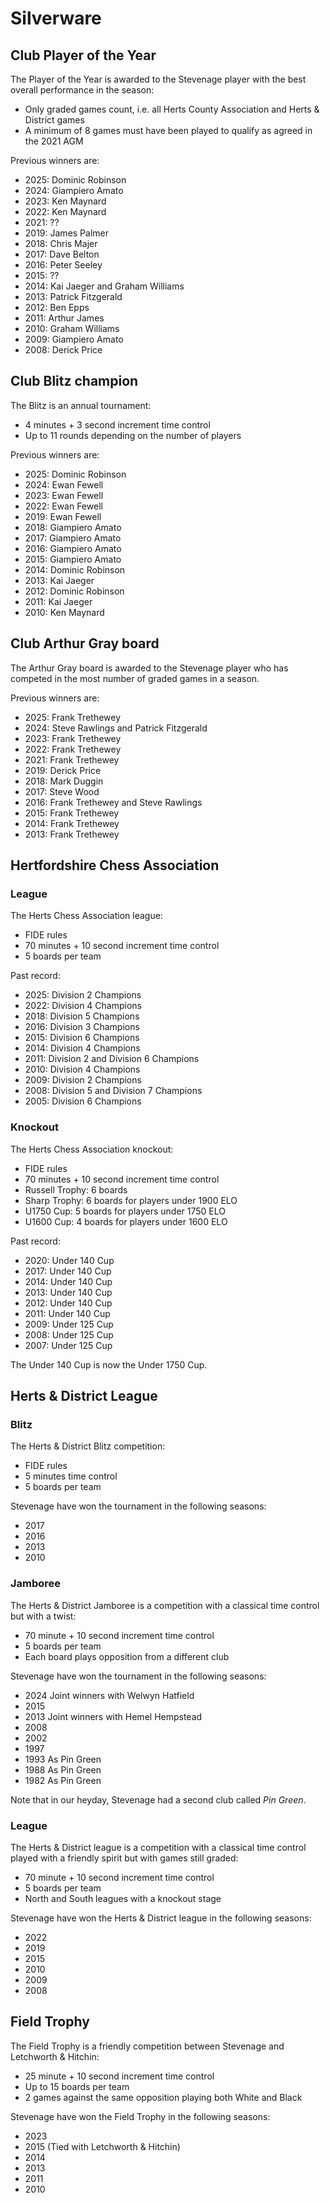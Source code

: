 # Silverware

## Club Player of the Year

The Player of the Year is awarded to the Stevenage player with the best overall performance in the season:
- Only graded games count, i.e. all Herts County Association and Herts & District games 
- A minimum of 8 games must have been played to qualify as agreed in the 2021 AGM

Previous winners are:

- 2025: Dominic Robinson
- 2024: Giampiero Amato
- 2023: Ken Maynard
- 2022: Ken Maynard
- 2021: ??
- 2019: James Palmer
- 2018: Chris Majer
- 2017: Dave Belton
- 2016: Peter Seeley
- 2015: ??
- 2014: Kai Jaeger and Graham Williams
- 2013: Patrick Fitzgerald
- 2012: Ben Epps
- 2011: Arthur James
- 2010: Graham Williams
- 2009: Giampiero Amato
- 2008: Derick Price

## Club Blitz champion

The Blitz is an annual tournament:
- 4 minutes + 3 second increment time control
- Up to 11 rounds depending on the number of players

Previous winners are:

- 2025: Dominic Robinson
- 2024: Ewan Fewell
- 2023: Ewan Fewell
- 2022: Ewan Fewell
- 2019: Ewan Fewell
- 2018: Giampiero Amato
- 2017: Giampiero Amato
- 2016: Giampiero Amato
- 2015: Giampiero Amato
- 2014: Dominic Robinson
- 2013: Kai Jaeger
- 2012: Dominic Robinson
- 2011: Kai Jaeger
- 2010: Ken Maynard

## Club Arthur Gray board

The Arthur Gray board is awarded to the Stevenage player who has competed in the most number of graded games in a season.

Previous winners are:

- 2025: Frank Trethewey
- 2024: Steve Rawlings and Patrick Fitzgerald
- 2023: Frank Trethewey
- 2022: Frank Trethewey
- 2021: Frank Trethewey
- 2019: Derick Price
- 2018: Mark Duggin
- 2017: Steve Wood
- 2016: Frank Trethewey and Steve Rawlings
- 2015: Frank Trethewey
- 2014: Frank Trethewey
- 2013: Frank Trethewey

## Hertfordshire Chess Association

### League

The Herts Chess Association league:
- FIDE rules
- 70 minutes + 10 second increment time control
- 5 boards per team

Past record:

- 2025: Division 2 Champions
- 2022: Division 4 Champions
- 2018: Division 5 Champions
- 2016: Division 3 Champions
- 2015: Division 6 Champions
- 2014: Division 4 Champions
- 2011: Division 2 and Division 6 Champions
- 2010: Division 4 Champions
- 2009: Division 2 Champions 
- 2008: Division 5 and Division 7 Champions
- 2005: Division 6 Champions

### Knockout

The Herts Chess Association knockout:
- FIDE rules
- 70 minutes + 10 second increment time control
- Russell Trophy: 6 boards
- Sharp Trophy: 6 boards for players under 1900 ELO
- U1750 Cup: 5 boards for players under 1750 ELO
- U1600 Cup: 4 boards for players under 1600 ELO

Past record:
- 2020: Under 140 Cup
- 2017: Under 140 Cup
- 2014: Under 140 Cup
- 2013: Under 140 Cup
- 2012: Under 140 Cup
- 2011: Under 140 Cup
- 2009: Under 125 Cup
- 2008: Under 125 Cup
- 2007: Under 125 Cup

The Under 140 Cup is now the Under 1750 Cup.

## Herts & District League

### Blitz

The Herts & District Blitz competition:
- FIDE rules
- 5 minutes time control
- 5 boards per team

Stevenage have won the tournament in the following seasons:
- 2017
- 2016
- 2013
- 2010

### Jamboree

The Herts & District Jamboree is a competition with a classical time control but with a twist:
- 70 minute + 10 second increment time control
- 5 boards per team
- Each board plays opposition from a different club

Stevenage have won the tournament in the following seasons:
- 2024 Joint winners with Welwyn Hatfield
- 2015 
- 2013 Joint winners with Hemel Hempstead
- 2008 
- 2002 
- 1997 
- 1993 As Pin Green
- 1988 As Pin Green
- 1982 As Pin Green

Note that in our heyday, Stevenage had a second club called *Pin Green*.

### League

The Herts & District league is a competition with a classical time control played with a friendly spirit but with games still graded:
- 70 minute + 10 second increment time control
- 5 boards per team
- North and South leagues with a knockout stage

Stevenage have won the Herts & District league in the following seasons:
- 2022
- 2019
- 2015
- 2010
- 2009
- 2008
 
## Field Trophy

The Field Trophy is a friendly competition between Stevenage and Letchworth & Hitchin:
- 25 minute + 10 second increment time control
- Up to 15 boards per team
- 2 games against the same opposition playing both White and Black

Stevenage have won the Field Trophy in the following seasons:
- 2023
- 2015 (Tied with Letchworth & Hitchin)
- 2014
- 2013
- 2011
- 2010
